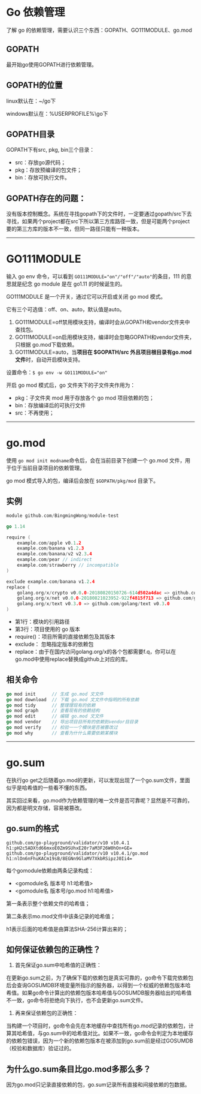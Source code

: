 # Go 依赖管理

了解 go 的依赖管理，需要认识三个东西：GOPATH、GO111MODULE、go.mod

## GOPATH

最开始go使用GOPATH进行依赖管理。

## GOPATH的位置  

linux默认在：~/go下

windows默认在：%USERPROFILE%\go下

## GOPATH目录

GOPATH下有src, pkg, bin三个目录：

- src：存放go源代码；
- pkg：存放预编译的包文件；
- bin：存放可执行文件。

## GOPATH存在的问题：

没有版本控制概念。系统在寻找gopath下的文件时，一定要通过gopath/src下去寻找，如果两个project都在src下所以第三方库路径一致，但是可能两个project要的第三方库的版本不一致，但同一路径只能有一种版本。

------

# GO111MODULE

输入 go env 命令，可以看到 `GO111MODULE="on"/"off"/"auto"`的条目，111 的意思就是纪念 go module 是在 go1.11 的时候诞生的。



GO111MODULE 是一个开关，通过它可以开启或关闭 go mod 模式。

它有三个可选值：off、on、auto，默认值是auto。

1. GO111MODULE=off禁用模块支持，编译时会从GOPATH和vendor文件夹中查找包。
2. GO111MODULE=on启用模块支持，编译时会忽略GOPATH和vendor文件夹，只根据 go.mod下载依赖。
3. GO111MODULE=auto，当**项目在 $GOPATH/src 外且项目根目录有go.mod文件**时，自动开启模块支持。



设置命令：`$ go env -w GO111MODULE="on"`



开启 go mod 模式后，go 文件夹下的子文件夹作用为：

- pkg：子文件夹 mod 用于存放各个 go mod 项目依赖的包；
- bin：存放编译后的可执行文件
- src：不再使用；

------

# go.mod

使用 `go mod init modname`命令后，会在当前目录下创建一个 go.mod 文件，用于位于当前目录项目的依赖管理。



go mod 模式导入的包，编译后会放在 `$GOPATH/pkg/mod` 目录下。

## 实例

```go
module github.com/BingmingWong/module-test

go 1.14

require (
    example.com/apple v0.1.2
    example.com/banana v1.2.3
    example.com/banana/v2 v2.3.4
    example.com/pear // indirect
    example.com/strawberry // incompatible
)

exclude example.com/banana v1.2.4
replace（
    golang.org/x/crypto v0.0.0-20180820150726-614d502a4dac => github.com/golang/crypto v0.0.0-20180820150726-614d502a4dac
    golang.org/x/net v0.0.0-20180821023952-922f4815f713 => github.com/golang/net v0.0.0-20180826012351-8a410e7b638d
    golang.org/x/text v0.3.0 => github.com/golang/text v0.3.0
)
```

- 第1行：模块的引用路径
- 第3行：项目使用的 go 版本
- require()：项目所需的直接依赖包及其版本
- exclude： 忽略指定版本的依赖包
- replace：由于在国内访问golang.org/x的各个包都需要f.q，你可以在go.mod中使用replace替换成github上对应的库。

## 相关命令

```go
go mod init		 // 生成 go.mod ⽂文件
go mod download  // 下载 go.mod ⽂文件中指明的所有依赖 
go mod tidy 	 //	整理理现有的依赖
go mod graph 	 // 查看现有的依赖结构
go mod edit 	 // 编辑 go.mod ⽂文件
go mod vendor	 // 导出项⽬目所有的依赖到vendor⽬目录
go mod verify	 // 校验⼀一个模块是否被篡改过
go mod why	     // 查看为什什么需要依赖某模块
```

------

# go.sum

在执行go get之后随着go.mod的更新，可以发现出现了一个go.sum文件，里面似乎是哈希值的一些看不懂的东西。

其实回过来看，go.mod作为依赖管理的唯一文件是否可靠呢？显然是不可靠的，因为都是明文存储，容易被篡改。

## go.sum的格式

```plain
github.com/go-playground/validator/v10 v10.4.1 h1:pH2c5ADXtd66mxoE0Zm9SUhxE20r7aM3F26W0hOn+GE=
github.com/go-playground/validator/v10 v10.4.1/go.mod h1:nlOn6nFhuKACm19sB/8EGNn9GlaMV7XkbRSipzJ0Ii4=
```

每个gomodule依赖由两条记录构成：

- <gomodule名 版本号 h1:哈希值> 
- <gomodule名 版本号/go.mod h1:哈希值> 



第一条表示整个依赖文件的哈希值；

第二条表示mo.mod文件中该条记录的哈希值；

h1表示后面的哈希值是由算法SHA-256计算出来的；

## 如何保证依赖包的正确性？

1. 首先保证go.sum中哈希值的正确性：

在更新go.sum之前，为了确保下载的依赖包是真实可靠的，go命令下载完依赖包后会查询GOSUMDB环境变量所指示的服务器，以得到一个权威的依赖包版本哈希值。如果go命令计算出的依赖包版本哈希值与GOSUMDB服务器给出的哈希值不一致，go命令将拒绝向下执行，也不会更新go.sum文件。



1. 再来保证依赖包的正确性：

当构建一个项目时，go命令会先在本地缓存中查找所有go.mod记录的依赖包，计算其哈希值，与go.sum中的哈希值对比。如果不一致，go命令会判定为本地缓存的依赖包错误，因为一个新的依赖包版本在被添加到go.sum前是经过GOSUMDB（校验和数据库）验证过的。

## 为什么go.sum条目比go.mod多那么多？

因为go.mod只记录直接依赖的包，go.sum记录所有直接和间接依赖的包数据。